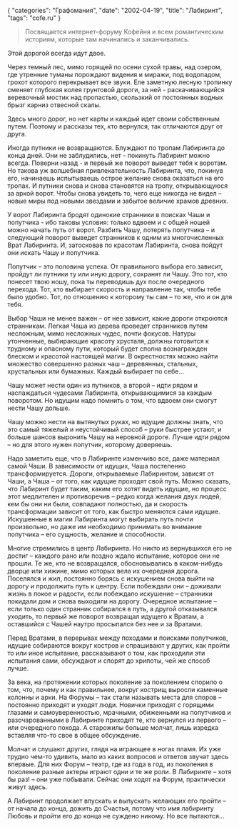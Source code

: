{
"categories": "Графомания",
"date": "2002-04-19",
"title": "Лабиринт",
"tags": "cofe.ru"
}

> Посвящается интернет-форуму Кофейня и всем романтическим историям, которые там начинались и заканчивались.

Этой дорогой всегда идут двое.

Через темный лес, мимо горящей по осени сухой травы, над озером, где утренние туманы порождают видения и миражи, под водопадом, грохот которого перекрывает все звуки. Еле заметную лесную тропинку сменяет глубокая колея грунтовой дороги, за ней - раскачивающийся веревочный мостик над пропастью, скользкий от постоянных водных брызг карниз отвесной скалы.

Здесь много дорог, но нет карты и каждый идет своим собственным путем. Поэтому и рассказы тех, кто вернулся, так отличаются друг от друга.

Иногда путники не возвращаются. Блуждают по тропам Лабиринта до конца дней. Они не заблудились, нет - покинуть Лабиринт можно всегда. Поверни назад - и первый же поворот выведет тебя к воротам. Но такова уж волшебная привлекательность Лабиринта, что, покинув его, начинаешь испытываешь острое желание снова оказаться на его тропах. И путники снова и снова становятся на тропу, открывающуюся за аркой ворот. Чтобы снова увидеть то, чего еще никогда не видел – новые миры под новыми звездами и забытое величие храмов древних.

У ворот Лабиринта бродят одинокие странники в поисках Чаши и попутчика - ибо таковы условия: только вдвоем и с общей ношей можно начать путь от ворот. Разбить Чашу, потерять попутчика – и следующий поворот выведет странников к одним из многочисленных Врат Лабиринта. И, затосковав по красотам Лабиринта, снова пойдут они искать Чашу и попутчика.

Попутчик – это половина успеха. От правильного выбора его зависит, пройдут ли путники ту или иную дорогу, сохранят ли Чашу. Это тот, кто понесет твою ношу, пока ты переводишь дух после очередного перехода. Тот, кто выбирает скорость и направление так, чтобы тебе было удобно. Тот, по отношению к которому ты сам – то же, что и он для тебя.

Выбор Чаши не менее важен – от нее зависит, какие дороги откроются странникам. Легкая Чаша из дерева проведет странников путем несложным, мимо несложных чудес, почти фокусов. Натуры утонченные, выбирающие красоту хрусталя, должны готовится к трудному и опасному пути, который будет сполна вознагражден блеском и красотой настоящей магии. В окрестностях можно найти множество совершенно разных чаш – деревянных, стальных, хрустальных или бумажных. Каждый выбирает по себе…

Чашу может нести один из путников, а второй – идти рядом и наслаждаться чудесами Лабиринта, открывающимися за каждым поворотом. Но идущим надо помнить о том, что вдвоем они смогут нести Чашу дольше.

Чашу можно нести на вытянутых руках, но идущие должны знать, что это самый тяжелый и неустойчивый способ – руки быстрее устают, и больше шансов выронить Чашу на неровной дороге. Лучше идти рядом – но для этого нужен попутчик, которому доверяешь.

Надо заметить еще, что в Лабиринте изменчиво все, даже материал самой Чаши. В зависимости от идущих, Чаша постепенно трансформируется. Дороги, открываемые Лабиринтом, зависят от Чаши, а Чаша – от того, как идущие проходят свой путь. Можно сказать, что Лабиринт будет таким, каким его хотят видеть идущие, но процесс этот медлителен и противоречив – редко когда желания двух людей, кем бы они ни были, совпадают полностью, да и скорость трансформации зависит от того, как быстро меняются сами идущие. Искушенные в магии Лабиринта могут выбирать путь почти произвольно, но даже им необходимо принимать во внимание попутчика – его сущность, желание и способности.

Многие стремились в центр Лабиринта. Но никто из вернувшихся его не достиг – каждого рано или поздно ждало испытание, которое они не прошли. Те же, кто не возвращался, обосновывались в каком-нибудь дворце или хижине, мимо которых вела их очередная дорога. Поселялся и жил, постоянно борясь с искушением снова выйти на дорогу и продолжить путь к центру. Если побеждали они – доживали жизнь в покое и радости, если побеждало искушение – странники покидали дом и снова выходили на дорогу. Очередное испытание – если только один странник собирался в путь, а другой отказывался уходить, то первый же поворот возвращал идущего к Вратам, а оставшийся с Чашей наутро просыпался без нее и за Вратами.

Перед Вратами, в перерывах между походами и поисками попутчиков, идущие собираются вокруг костров и спрашивают у других, как пройти то или иное испытание, рассказывают о том, как проходили эти испытания сами, обсуждают и спорят до хрипоты, чей же способ лучше.

За века, на протяжении которых поколение за поколением спорило о том, что, почему и как правильнее, вокруг кострищ выросли каменные колонны и арки. На Форумы – так стали называть места для споров – постоянно приходят и уходят люди. Новички приходят с горящими глазами и самоуверенностью, мрачными, обиженными на попутчиков и разочарованными в Лабиринте приходят те, кто вернулся из первого – или очередного похода. А старожилы больше молчат, лишь изредка вставляя что-то свое в общее обсуждение.

Молчат и слушают других, глядя на играющее в ногах пламя. Их уже трудно чем-то удивить, мало из каких вопросов и ответов звучат здесь впервые. Для них Форум – театр, где из года в год, из поколения в поколение разные актеры играют одни и те же роли. В Лабиринте – хотя бы раз! – они уже побывали. Сейчас они ходят на Форум, практически живут здесь.

А Лабиринт продолжает впускать и выпускать желающих его пройти – от начала до конца, дожить до Счастья, потому что имя лабиринту Любовь и пройти его до конца не суждено никому. Но все пытаются…
